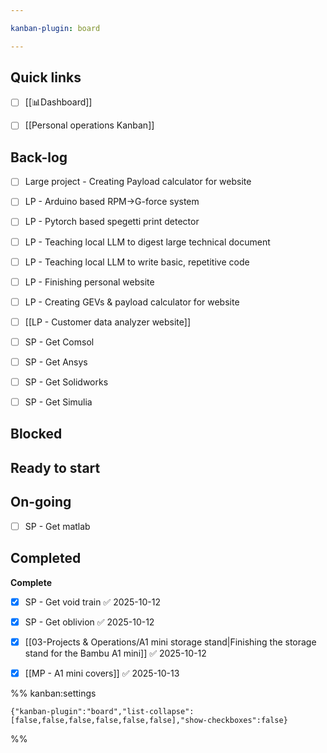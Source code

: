 ```yaml
---

kanban-plugin: board

---
```


## Quick links

- [ ] [[📊Dashboard]]
- [ ] [[Personal operations Kanban]]


## Back-log

- [ ] Large project - Creating Payload calculator for website
- [ ] LP - Arduino based RPM->G-force system
- [ ] LP - Pytorch based spegetti print detector
- [ ] LP - Teaching local LLM to digest large technical document
- [ ] LP - Teaching local LLM to write basic, repetitive code
- [ ] LP - Finishing personal website
- [ ] LP - Creating GEVs & payload calculator for website
- [ ] [[LP - Customer data analyzer website]]
- [ ] SP - Get Comsol
- [ ] SP - Get Ansys
- [ ] SP - Get Solidworks
- [ ] SP - Get Simulia


## Blocked



## Ready to start



## On-going

- [ ] SP - Get matlab


## Completed

**Complete**
- [x] SP - Get void train ✅ 2025-10-12
- [x] SP - Get oblivion ✅ 2025-10-12
- [x] [[03-Projects & Operations/A1 mini storage stand|Finishing the storage stand for the Bambu A1 mini]] ✅ 2025-10-12
- [x] [[MP - A1 mini covers]] ✅ 2025-10-13




%% kanban:settings
```
{"kanban-plugin":"board","list-collapse":[false,false,false,false,false,false],"show-checkboxes":false}
```
%%